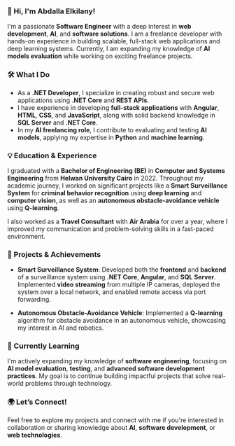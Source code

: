 
### 👋 Hi, I'm Abdalla Elkilany!

I'm a passionate **Software Engineer** with a deep interest in **web development**, **AI**, and **software solutions**. I am a freelance developer with hands-on experience in building scalable, full-stack web applications and deep learning systems. Currently, I am expanding my knowledge of **AI models evaluation** while working on exciting freelance projects.

### 🛠️ What I Do
- As a **.NET Developer**, I specialize in creating robust and secure web applications using **.NET Core** and **REST APIs**.
- I have experience in developing **full-stack applications** with **Angular**, **HTML**, **CSS**, and **JavaScript**, along with solid backend knowledge in **SQL Server** and **.NET Core**.
- In my **AI freelancing role**, I contribute to evaluating and testing **AI models**, applying my expertise in **Python** and **machine learning**.

### 💡 Education & Experience
I graduated with a **Bachelor of Engineering (BE)** in **Computer and Systems Engineering** from **Helwan University Cairo** in 2022. Throughout my academic journey, I worked on significant projects like a **Smart Surveillance System** for **criminal behavior recognition** using **deep learning** and **computer vision**, as well as an **autonomous obstacle-avoidance vehicle** using **Q-learning**.

I also worked as a **Travel Consultant** with **Air Arabia** for over a year, where I improved my communication and problem-solving skills in a fast-paced environment.

### 🚀 Projects & Achievements
- **Smart Surveillance System**: Developed both the **frontend** and **backend** of a surveillance system using **.NET Core**, **Angular**, and **SQL Server**. Implemented **video streaming** from multiple IP cameras, deployed the system over a local network, and enabled remote access via port forwarding.
  
- **Autonomous Obstacle-Avoidance Vehicle**: Implemented a **Q-learning** algorithm for obstacle avoidance in an autonomous vehicle, showcasing my interest in AI and robotics.

### 🌱 Currently Learning
I'm actively expanding my knowledge of **software engineering**, focusing on **AI model evaluation**, **testing**, and **advanced software development practices**. My goal is to continue building impactful projects that solve real-world problems through technology.

### 🌍 Let’s Connect!
Feel free to explore my projects and connect with me if you're interested in collaboration or sharing knowledge about **AI**, **software development**, or **web technologies**.

